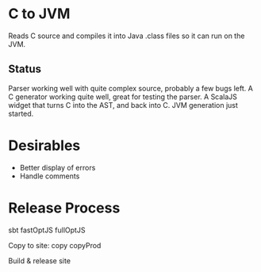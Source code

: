 # C to JVM
Reads C source and compiles it into Java .class files so it can run on the JVM.

## Status
Parser working well with quite complex source, probably a few bugs left.
A C generator working quite well, great for testing the parser.
A ScalaJS widget that turns C into the AST, and back into C.
JVM generation just started.

Desirables
==========
* Better display of errors
* Handle comments

Release Process
===============
sbt
fastOptJS
fullOptJS

Copy to site:
copy
copyProd

Build & release site
